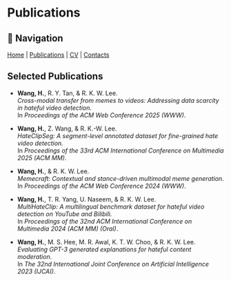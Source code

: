 # Publications

## 🔗 Navigation
[Home](README.md) | [Publications](publications.md) | [CV](cv.md) | [Contacts](contacts.md)

## Selected Publications

- **Wang, H.**, R. Y. Tan, & R. K. W. Lee.  
  *Cross-modal transfer from memes to videos: Addressing data scarcity in hateful video detection.*  
  In *Proceedings of the ACM Web Conference 2025 (WWW)*.

- **Wang, H.**, Z. Wang, & R. K.-W. Lee.  
  *HateClipSeg: A segment-level annotated dataset for fine-grained hate video detection.*  
  In *Proceedings of the 33rd ACM International Conference on Multimedia 2025 (ACM MM)*.

- **Wang, H.**, & R. K. W. Lee.  
  *Memecraft: Contextual and stance-driven multimodal meme generation.*  
  In *Proceedings of the ACM Web Conference 2024 (WWW)*.

- **Wang, H.**, T. R. Yang, U. Naseem, & R. K. W. Lee.  
  *MultiHateClip: A multilingual benchmark dataset for hateful video detection on YouTube and Bilibili.*  
  In *Proceedings of the 32nd ACM International Conference on Multimedia 2024 (ACM MM) (Oral)*.

- **Wang, H.**, M. S. Hee, M. R. Awal, K. T. W. Choo, & R. K. W. Lee.  
  *Evaluating GPT-3 generated explanations for hateful content moderation.*  
  In *The 32nd International Joint Conference on Artificial Intelligence 2023 (IJCAI)*.
